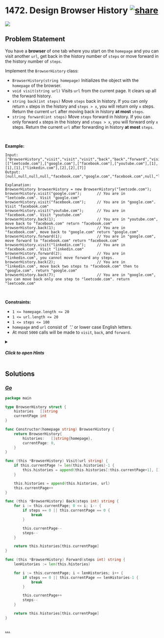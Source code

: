 # 1472. Design Browser History [![share]](https://leetcode.com/problems/design-browser-history/)

![][medium]

## Problem Statement

<p>You have a <strong>browser</strong> of one tab where you start on the <code>homepage</code> and you can visit another <code>url</code>, get back in the history number of <code>steps</code> or move forward in the history number of <code>steps</code>.</p>
<p>Implement the <code>BrowserHistory</code> class:</p>
<ul>
<li><code>BrowserHistory(string homepage)</code> Initializes the object with the <code>homepage</code> of the browser.</li>
<li><code>void visit(string url)</code> Visits <code>url</code> from the current page. It clears up all the forward history.</li>
<li><code>string back(int steps)</code> Move <code>steps</code> back in history. If you can only return <code>x</code> steps in the history and <code>steps &gt; x</code>, you will return only <code>x</code> steps. Return the current <code>url</code> after moving back in history <strong>at most</strong> <code>steps</code>.</li>
<li><code>string forward(int steps)</code> Move <code>steps</code> forward in history. If you can only forward <code>x</code> steps in the history and <code>steps &gt; x</code>, you will forward only <code>x</code> steps. Return the current <code>url</code> after forwarding in history <strong>at most</strong> <code>steps</code>.</li>
</ul>
<p> </p>
<p><strong class="example">Example:</strong></p>

```
Input:
["BrowserHistory","visit","visit","visit","back","back","forward","visit","forward","back","back"]
[["leetcode.com"],["google.com"],["facebook.com"],["youtube.com"],[1],[1],[1],["linkedin.com"],[2],[2],[7]]
Output:
[null,null,null,null,"facebook.com","google.com","facebook.com",null,"linkedin.com","google.com","leetcode.com"]

Explanation:
BrowserHistory browserHistory = new BrowserHistory("leetcode.com");
browserHistory.visit("google.com");       // You are in "leetcode.com". Visit "google.com"
browserHistory.visit("facebook.com");     // You are in "google.com". Visit "facebook.com"
browserHistory.visit("youtube.com");      // You are in "facebook.com". Visit "youtube.com"
browserHistory.back(1);                   // You are in "youtube.com", move back to "facebook.com" return "facebook.com"
browserHistory.back(1);                   // You are in "facebook.com", move back to "google.com" return "google.com"
browserHistory.forward(1);                // You are in "google.com", move forward to "facebook.com" return "facebook.com"
browserHistory.visit("linkedin.com");     // You are in "facebook.com". Visit "linkedin.com"
browserHistory.forward(2);                // You are in "linkedin.com", you cannot move forward any steps.
browserHistory.back(2);                   // You are in "linkedin.com", move back two steps to "facebook.com" then to "google.com". return "google.com"
browserHistory.back(7);                   // You are in "google.com", you can move back only one step to "leetcode.com". return "leetcode.com"
```

<p> </p>
<p><strong>Constraints:</strong></p>
<ul>
<li><code>1 &lt;= homepage.length &lt;= 20</code></li>
<li><code>1 &lt;= url.length &lt;= 20</code></li>
<li><code>1 &lt;= steps &lt;= 100</code></li>
<li><code>homepage</code> and <code>url</code> consist of  '.' or lower case English letters.</li>
<li>At most <code>5000</code> calls will be made to <code>visit</code>, <code>back</code>, and <code>forward</code>.</li>
</ul>

<details>
<summary>

#### _Click to open Hints_

</summary>

- Use two stacks: one for back history, and one for forward history. You can simulate the functions by popping an element from one stack and pushing it into the other.
- Can you improve program runtime by using a different data structure?

</details>

## Solutions

### [_Go_](design_browser_history.go)

```go [Go]
package main

type BrowserHistory struct {
	histories   []string
	currentPage int
}

func Constructor(homepage string) BrowserHistory {
	return BrowserHistory{
		histories:   []string{homepage},
		currentPage: 0,
	}
}

func (this *BrowserHistory) Visit(url string) {
	if this.currentPage != len(this.histories)-1 {
		this.histories = append(this.histories[:this.currentPage+1], []string{}...)
	}

	this.histories = append(this.histories, url)
	this.currentPage++
}

func (this *BrowserHistory) Back(steps int) string {
	for i := this.currentPage; 0 <= i; i-- {
		if steps == 0 || this.currentPage == 0 {
			break
		}

		this.currentPage--
		steps--
	}

	return this.histories[this.currentPage]
}

func (this *BrowserHistory) Forward(steps int) string {
	lenHistories := len(this.histories)

	for i := this.currentPage; i < lenHistories; i++ {
		if steps == 0 || this.currentPage == lenHistories-1 {
			break
		}

		this.currentPage++
		steps--
	}

	return this.histories[this.currentPage]
}

```

### [_..._]()

```

```

<!----------------------------------{ link }--------------------------------->

[share]: https://graph.org/file/3ea5234dda646b71c574a.png
[easy]: https://img.shields.io/badge/Difficulty-Easy-bright.svg
[medium]: https://img.shields.io/badge/Difficulty-Medium-yellow.svg
[hard]: https://img.shields.io/badge/Difficulty-Hard-red.svg
